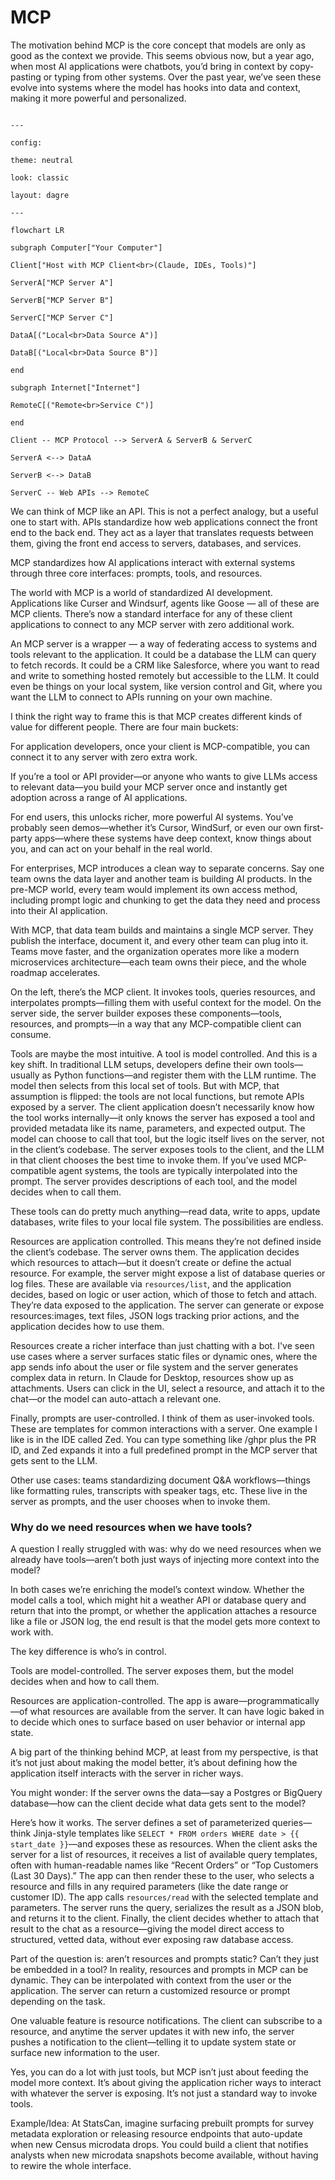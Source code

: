 # MCP 

The motivation behind MCP is the core concept that models are only as good as the context we provide. This seems obvious now, but a year ago, when most AI applications were chatbots, you’d bring in context by copy-pasting or typing from other systems. Over the past year, we’ve seen these evolve into systems where the model has hooks into data and context, making it more powerful and personalized.

```mermaid

---

config:

theme: neutral

look: classic

layout: dagre

---

flowchart LR

subgraph Computer["Your Computer"]

Client["Host with MCP Client<br>(Claude, IDEs, Tools)"]

ServerA["MCP Server A"]

ServerB["MCP Server B"]

ServerC["MCP Server C"]

DataA[("Local<br>Data Source A")]

DataB[("Local<br>Data Source B")]

end

subgraph Internet["Internet"]

RemoteC[("Remote<br>Service C")]

end

Client -- MCP Protocol --> ServerA & ServerB & ServerC

ServerA <--> DataA

ServerB <--> DataB

ServerC -- Web APIs --> RemoteC

```

We can think of MCP like an API. This is not a perfect analogy, but a useful one to start with. APIs standardize how web applications connect the front end to the back end. They act as a layer that translates requests between them, giving the front end access to servers, databases, and services.

MCP standardizes how AI applications interact with external systems through three core interfaces: prompts, tools, and resources.


The world with MCP is a world of standardized AI development.
Applications like Curser and Windsurf, agents like Goose — all of these are MCP clients. There’s now a standard interface for any of these client applications to connect to any MCP server with zero additional work.

An MCP server is a wrapper — a way of federating access to systems and tools relevant to the application. It could be a database the LLM can query to fetch records. It could be a CRM like Salesforce, where you want to read and write to something hosted remotely but accessible to the LLM. It could even be things on your local system, like version control and Git, where you want the LLM to connect to APIs running on your own machine.

I think the right way to frame this is that MCP creates different kinds of value for different people. There are four main buckets:

For application developers, once your client is MCP-compatible, you can connect it to any server with zero extra work. 

If you’re a tool or API provider—or anyone who wants to give LLMs access to relevant data—you build your MCP server once and instantly get adoption across a range of AI applications.


For end users, this unlocks richer, more powerful AI systems. You’ve probably seen demos—whether it’s Cursor, WindSurf, or even our own first-party apps—where these systems have deep context, know things about you, and can act on your behalf in the real world.

For enterprises, MCP introduces a clean way to separate concerns. Say one team owns the data layer and another team is building AI products. In the pre-MCP world, every team would implement its own access method, including prompt logic and chunking to get the data they need and process into their AI application. 

With MCP, that data team builds and maintains a single MCP server. They publish the interface, document it, and every other team can plug into it. Teams move faster, and the organization operates more like a modern microservices architecture—each team owns their piece, and the whole roadmap accelerates.

On the left, there’s the MCP client. It invokes tools, queries resources, and interpolates prompts—filling them with useful context for the model. On the server side, the server builder exposes these components—tools, resources, and prompts—in a way that any MCP-compatible client can consume.


Tools are maybe the most intuitive. A tool is model controlled. And this is a key shift. In traditional LLM setups, developers define their own tools—usually as Python functions—and register them with the LLM runtime. The model then selects from this local set of tools. But with MCP, that assumption is flipped: the tools are not local functions, but remote APIs exposed by a server. The client application doesn’t necessarily know how the tool works internally—it only knows the server has exposed a tool and provided metadata like its name, parameters, and expected output. The model can choose to call that tool, but the logic itself lives on the server, not in the client’s codebase.
The server exposes tools to the client, and the LLM in that client chooses the best time to invoke them. If you’ve used MCP-compatible agent systems, the tools are typically interpolated into the prompt. The server provides descriptions of each tool, and the model decides when to call them.

These tools can do pretty much anything—read data, write to apps, update databases, write files to your local file system. The possibilities are endless.

Resources are application controlled. This means they’re not defined inside the client’s codebase. The server owns them. The application decides which resources to attach—but it doesn’t create or define the actual resource. For example, the server might expose a list of database queries or log files. These are available via `resources/list`, and the application decides, based on logic or user action, which of those to fetch and attach.
They’re data exposed to the application. The server can generate or expose resources:images, text files, JSON logs tracking prior actions, and the application decides how to use them.

Resources create a richer interface than just chatting with a bot. I've seen use cases where a server surfaces static files or dynamic ones, where the app sends info about the user or file system and the server generates complex data in return. In Claude for Desktop, resources show up as attachments. Users can click in the UI, select a resource, and attach it to the chat—or the model can auto-attach a relevant one.

Finally, prompts are user-controlled. I think of them as user-invoked tools. These are templates for common interactions with a server. One example I like is in the IDE called Zed. You can type something like /ghpr plus the PR ID, and Zed expands it into a full predefined prompt in the MCP server that gets sent to the LLM.


Other use cases: teams standardizing document Q&A workflows—things like formatting rules, transcripts with speaker tags, etc. These live in the server as prompts, and the user chooses when to invoke them.

### Why do we need resources when we have tools? 

A question I really struggled with was: why do we need resources when we already have tools—aren’t both just ways of injecting more context into the model?

In both cases we’re enriching the model’s context window. Whether the model calls a tool, which might hit a weather API or database query and return that into the prompt, or whether the application attaches a resource like a file or JSON log, the end result is that the model gets more context to work with.

The key difference is who’s in control.

Tools are model-controlled. The server exposes them, but the model decides when and how to call them.

Resources are application-controlled. The app is aware—programmatically—of what resources are available from the server. It can have logic baked in to decide which ones to surface based on user behavior or internal app state.

A big part of the thinking behind MCP, at least from my perspective, is that it’s not just about making the model better, it’s about defining how the application itself interacts with the server in richer ways.


You might wonder: If the server owns the data—say a Postgres or BigQuery database—how can the client decide what data gets sent to the model?

Here’s how it works. The server defines a set of parameterized queries—think Jinja-style templates like `SELECT * FROM orders WHERE date > {{ start_date }}`—and exposes these as resources. When the client asks the server for a list of resources, it receives a list of available query templates, often with human-readable names like “Recent Orders” or “Top Customers (Last 30 Days).” The app can then render these to the user, who selects a resource and fills in any required parameters (like the date range or customer ID). The app calls `resources/read` with the selected template and parameters. The server runs the query, serializes the result as a JSON blob, and returns it to the client. Finally, the client decides whether to attach that result to the chat as a resource—giving the model direct access to structured, vetted data, without ever exposing raw database access.

Part of the question is: aren’t resources and prompts static? Can’t they just be embedded in a tool? In reality, resources and prompts in MCP can be dynamic. They can be interpolated with context from the user or the application. The server can return a customized resource or prompt depending on the task.

One valuable feature is resource notifications. The client can subscribe to a resource, and anytime the server updates it with new info, the server pushes a notification to the client—telling it to update system state or surface new information to the user.

Yes, you can do a lot with just tools, but MCP isn’t just about feeding the model more context. It’s about giving the application richer ways to interact with whatever the server is exposing. It’s not just a standard way to invoke tools.

Example/Idea: At StatsCan, imagine surfacing prebuilt prompts for survey metadata exploration or releasing resource endpoints that auto-update when new Census microdata drops. You could build a client that notifies analysts when new microdata snapshots become available, without having to rewire the whole interface.